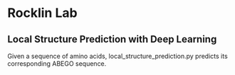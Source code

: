 # Rocklin Lab 
## Local Structure Prediction with Deep Learning
Given a sequence of amino acids, local_structure_prediction.py predicts its corresponding ABEGO sequence. 

